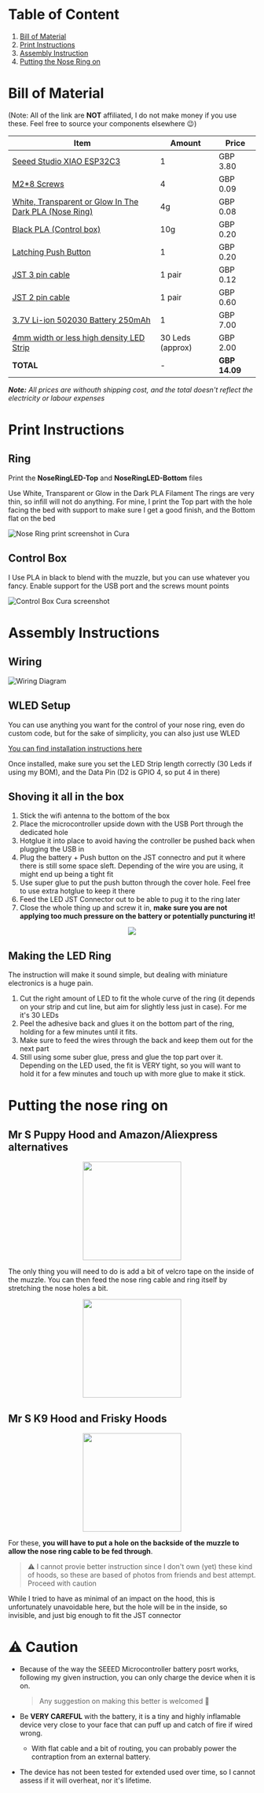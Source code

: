 # Table of Content

1. [Bill of Material](#bill-of-material)
2. [Print Instructions](#print-instructions)
3. [Assembly Instruction](#assembly-instructions)
4. [Putting the Nose Ring on](#putting-the-nose-ring-on)

# Bill of Material
(Note: All of the link are **NOT** affiliated, I do not make money if you use these. Feel free to source your components elsewhere 😉)
<p align="center"> 

| Item                                                                                             | Amount           | Price         |
| ------------------------------------------------------------------------------------------------ | ---------------- | ------------- |
| [Seeed Studio XIAO ESP32C3](https://vi.aliexpress.com/item/1005005382287176.html)                | 1                | GBP 3.80      |
| [M2*8 Screws](https://www.amazon.co.uk/dp/B09SD91HGC)                                            | 4                | GBP 0.09      |
| [White, Transparent or Glow In The Dark PLA (Nose Ring)](https://www.amazon.co.uk/dp/B0BPC7RCPT) | 4g               | GBP 0.08      |
| [Black PLA (Control box)](https://www.amazon.co.uk/dp/B08JG35BNP)                                | 10g              | GBP 0.20      |
| [Latching Push Button](https://www.amazon.co.uk/dp/B07BMNYJ13)                                   | 1                | GBP 0.20      |
| [JST 3 pin cable](https://vi.aliexpress.com/item/4000450837340.html)                             | 1 pair           | GBP 0.12      |
| [JST 2 pin cable](https://www.amazon.co.uk/gp/product/B08JVC4LVG)                                | 1 pair           | GBP 0.60      |
| [3.7V Li-ion 502030 Battery 250mAh](https://www.amazon.co.uk/dp/B08FD3V6TF)                      | 1                | GBP 7.00      |
| [4mm width or less high density LED Strip](https://vi.aliexpress.com/item/4000765540185.html)    | 30 Leds (approx) | GBP 2.00      |
| **TOTAL**                                                                                        | -                | **GBP 14.09** |

</p>

***Note:** All prices are withouth shipping cost, and the total doesn't reflect the electricity or labour expenses*

# Print Instructions
## Ring
Print the **NoseRingLED-Top** and **NoseRingLED-Bottom** files

Use White, Transparent or Glow in the Dark PLA Filament
The rings are very thin, so infill will not do anything.
For mine, I print the Top part with the hole facing the bed with support to make sure I get a good finish, and the Bottom flat on the bed

![Nose Ring print screenshot in Cura](images/nose-ring-print.png)

## Control Box
I Use PLA in black to blend with the muzzle, but you can use whatever you fancy.
Enable support for the USB port and the screws mount points

![Control Box Cura screenshot](images/box-print.png)

# Assembly Instructions
## Wiring

![Wiring Diagram](images/Wiring.png)

## WLED Setup
You can use anything you want for the control of your nose ring, even do custom code, but for the sake of simplicity, you can also just use WLED

[You can find installation instructions here](https://kno.wled.ge/basics/install-binary/)

Once installed, make sure you set the LED Strip length correctly (30 Leds if using my BOM), and the Data Pin (D2 is GPIO 4, so put 4 in there)

## Shoving it all in the box
1. Stick the wifi antenna to the bottom of the box 
2. Place the microcontroller upside down with the USB Port through the dedicated hole
3. Hotglue it into place to avoid having the controller be pushed back when plugging the USB in
4. Plug the battery + Push button on the JST connectro and put it where there is still some space sleft. Depending of the wire you are using, it might end up being a tight fit
5. Use super glue to put the push button through the cover hole. Feel free to use extra hotglue to keep it there
6. Feed the LED JST Connector out to be able to pug it to the ring later
7. Close the whole thing up and screw it in, **make sure you are not applying too much pressure on the battery or potentially puncturing it!**

<p align="center"> 
<img src="images/box-content.jpg" width=""> 
</p>

## Making the LED Ring
The instruction will make it sound simple, but dealing with miniature electronics is a huge pain.
1. Cut the right amount of LED to fit the whole curve of the ring (it depends on your strip and cut line, but aim for slightly less just in case). For me it's 30 LEDs
2. Peel the adhesive back and glues it on the bottom part of the ring, holding for a few minutes until it fits.
3. Make sure to feed the wires through the back and keep them out for the next part
4. Still using some suber glue, press and glue the top part over it. Depending on the LED used, the fit is VERY tight, so you will want to hold it for a few minutes and touch up with more glue to make it stick.

# Putting the nose ring on
## Mr S Puppy Hood and Amazon/Aliexpress alternatives
<p align="center"> 
<img src="images/hood-type-1.png" width="200"> 
</p>

The only thing you will need to do is add a bit of velcro tape on the inside of the muzzle. You can then feed the nose ring cable and ring itself by stretching the nose holes a bit.

<p align="center"> 
<img src="images/hood-type-1-mount.jpg" width="200"> 
</p>



## Mr S K9 Hood and Frisky Hoods
<p align="center"> 
<img src="images/hood-type-2.png" width="200"> 
</p>

For these, **you will have to put a hole on the backside of the muzzle to allow the nose ring cable to be fed through**. 

> ⚠ I cannot provie better instruction since I don't own (yet) these kind of hoods, so these are based of photos from friends and best attempt. Proceed with caution

While I tried to have as minimal of an impact on the hood, this is unfortunately unavoidable here, but the hole will be in the inside, so invisible, and just big enough to fit the JST connector

# ⚠ Caution
* Because of the way the SEEED Microcontroller battery posrt works, following my given instruction, you can only charge the device when it is on.
  > Any suggestion on making this better is welcomed 🙏

* Be **VERY CAREFUL** with the battery, it is a tiny and highly inflamable device very close to your face that can puff up and catch of fire if wired wrong. 
  * With flat cable and a bit of routing, you can probably power the contraption from an external battery.

* The device has not been tested for extended used over time, so I cannot assess if it will overheat, nor it's lifetime.